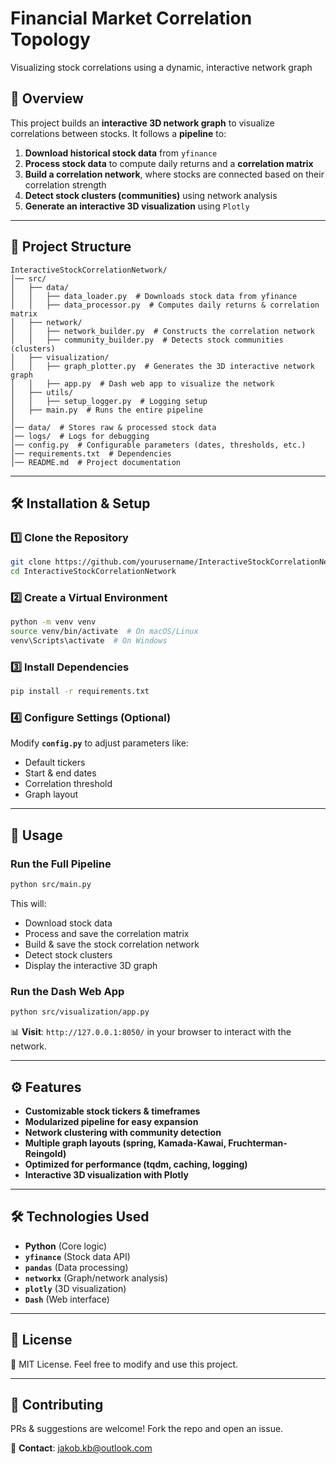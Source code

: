 # Financial Market Correlation Topology

Visualizing stock correlations using a dynamic, interactive network graph

## 📌 Overview
This project builds an **interactive 3D network graph** to visualize correlations between stocks. It follows a **pipeline** to:
1. **Download historical stock data** from `yfinance`
2. **Process stock data** to compute daily returns and a **correlation matrix**
3. **Build a correlation network**, where stocks are connected based on their correlation strength
4. **Detect stock clusters (communities)** using network analysis
5. **Generate an interactive 3D visualization** using `Plotly`

---

## 📂 Project Structure
```
InteractiveStockCorrelationNetwork/
│── src/
│   ├── data/
│   │   ├── data_loader.py  # Downloads stock data from yfinance
│   │   ├── data_processor.py  # Computes daily returns & correlation matrix
│   ├── network/
│   │   ├── network_builder.py  # Constructs the correlation network
│   │   ├── community_builder.py  # Detects stock communities (clusters)
│   ├── visualization/
│   │   ├── graph_plotter.py  # Generates the 3D interactive network graph
│   │   ├── app.py  # Dash web app to visualize the network
│   ├── utils/
│   │   ├── setup_logger.py  # Logging setup
│   ├── main.py  # Runs the entire pipeline
│
│── data/  # Stores raw & processed stock data
│── logs/  # Logs for debugging
│── config.py  # Configurable parameters (dates, thresholds, etc.)
│── requirements.txt  # Dependencies
│── README.md  # Project documentation
```

---

## 🛠️ Installation & Setup
### 1️⃣ Clone the Repository
```bash
git clone https://github.com/yourusername/InteractiveStockCorrelationNetwork.git
cd InteractiveStockCorrelationNetwork
```

### 2️⃣ Create a Virtual Environment
```bash
python -m venv venv
source venv/bin/activate  # On macOS/Linux
venv\Scripts\activate  # On Windows
```

### 3️⃣ Install Dependencies
```bash
pip install -r requirements.txt
```

### 4️⃣ Configure Settings (Optional)
Modify **`config.py`** to adjust parameters like:
- Default tickers
- Start & end dates
- Correlation threshold
- Graph layout

---

## 🚀 Usage
### Run the Full Pipeline
```bash
python src/main.py
```
This will:
* Download stock data  
* Process and save the correlation matrix  
* Build & save the stock correlation network  
* Detect stock clusters  
* Display the interactive 3D graph  

### Run the Dash Web App
```bash
python src/visualization/app.py
```
📊 **Visit**: `http://127.0.0.1:8050/` in your browser to interact with the network.

---

## ⚙️ Features
* **Customizable stock tickers & timeframes**  
* **Modularized pipeline for easy expansion**  
* **Network clustering with community detection**  
* **Multiple graph layouts (spring, Kamada-Kawai, Fruchterman-Reingold)**  
* **Optimized for performance (tqdm, caching, logging)**  
* **Interactive 3D visualization with Plotly**  

---

## 🛠️ Technologies Used
- **Python** (Core logic)
- **`yfinance`** (Stock data API)
- **`pandas`** (Data processing)
- **`networkx`** (Graph/network analysis)
- **`plotly`** (3D visualization)
- **`Dash`** (Web interface)

---

## 📜 License
📝 MIT License. Feel free to modify and use this project.

---

## 🤝 Contributing
PRs & suggestions are welcome! Fork the repo and open an issue.

📩 **Contact**: jakob.kb@outlook.com  

